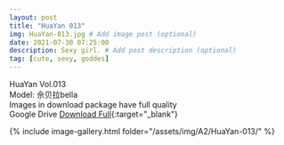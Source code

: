 ```yaml
---
layout: post
title: "HuaYan 013"
img: HuaYan-013.jpg # Add image post (optional)
date: 2021-07-30 07:25:00
description: Sexy girl. # Add post description (optional)
tag: [cute, sexy, goddes]
---
```

HuaYan Vol.013  
Model: 佘贝拉bella  
Images in download package have full quality                    
Google Drive [Download Full](http://gestyy.com/eoAGEf){:target="_blank"}

{% include image-gallery.html folder="/assets/img/A2/HuaYan-013/" %}
